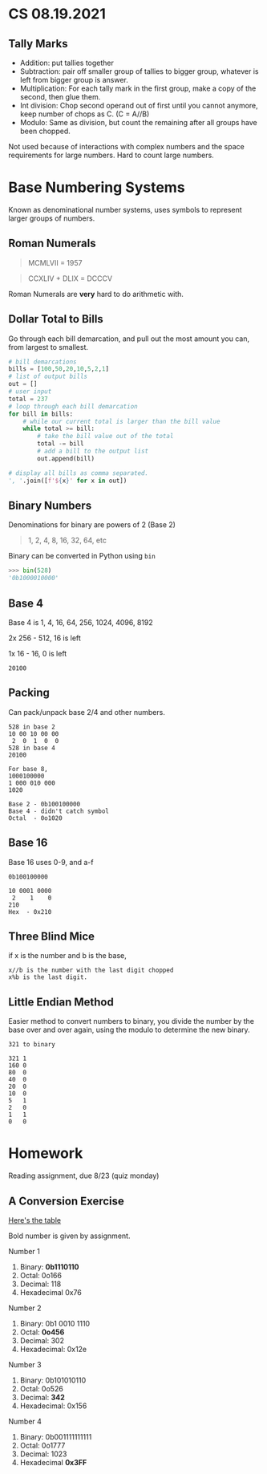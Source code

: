 # CS 08.19.2021

Tally Marks
-----------

- Addition: put tallies together
- Subtraction: pair off smaller group of tallies to bigger group, whatever is left from bigger group is answer.
- Multiplication: For each tally mark in the first group, make a copy of the second, then glue them.
- Int division: Chop second operand out of first until you cannot anymore, keep number of chops as C. (C = A//B)
- Modulo: Same as division, but count the remaining after all groups have been chopped.

Not used because of interactions with complex numbers and the space requirements for large numbers. Hard to count large numbers.

Base Numbering Systems
======================

Known as denominational number systems, uses symbols to represent larger groups of numbers.

Roman Numerals
--------------

> MCMLVII = 1957

> CCXLIV + DLIX = DCCCV

Roman Numerals are **very** hard to do arithmetic with.

Dollar Total to Bills
---------------------

Go through each bill demarcation, and pull out the most amount you can, from largest to smallest.

```py
# bill demarcations
bills = [100,50,20,10,5,2,1]
# list of output bills
out = []
# user input
total = 237
# loop through each bill demarcation
for bill in bills:
    # while our current total is larger than the bill value
    while total >= bill:
        # take the bill value out of the total
        total -= bill
        # add a bill to the output list
        out.append(bill)

# display all bills as comma separated.
', '.join([f'${x}' for x in out])
```

Binary Numbers
--------------

Denominations for binary are powers of 2 (Base 2)
> 1, 2, 4, 8, 16, 32, 64, etc

Binary can be converted in Python using `bin`
```py
>>> bin(528)
'0b1000010000'
```

Base 4
------

Base 4 is 1, 4, 16, 64, 256, 1024, 4096, 8192

2x 256 - 512, 16 is left

1x 16 -  16, 0 is left

`20100`

Packing
-------

Can pack/unpack base 2/4 and other numbers.

```
528 in base 2
10 00 10 00 00
 2  0  1  0  0
528 in base 4
20100

For base 8,
1000100000
1 000 010 000
1020

Base 2 - 0b100100000
Base 4 - didn't catch symbol
Octal  - 0o1020
```

Base 16
-------

Base 16 uses 0-9, and a-f

```
0b100100000

10 0001 0000
 2    1    0
210
Hex  - 0x210
```

Three Blind Mice
----------------

if x is the number and b is the base, 
```
x//b is the number with the last digit chopped
x%b is the last digit.
```


Little Endian Method
--------------------

Easier method to convert numbers to binary, you divide the number by the base over and over again, using the modulo to determine the new binary.
```
321 to binary

321 1
160 0
80  0
40  0
20  0
10  0
5   1
2   0
1   1
0   0
```

Homework
========

Reading assignment, due 8/23 (quiz monday)

A Conversion Exercise
----------------------

[Here's the table](https://faculty.ncssm.edu/~morrison/currentClasses/4240/specs/numbers/convert.php)

Bold number is given by assignment.

Number 1
1. Binary: **0b1110110**
2. Octal: 0o166
3. Decimal: 118
4. Hexadecimal 0x76

Number 2
1. Binary: 0b1 0010 1110
2. Octal: **0o456**
3. Decimal: 302
4. Hexadecimal: 0x12e

Number 3
1. Binary: 0b101010110
2. Octal: 0o526
3. Decimal: **342**
4. Hexadecimal: 0x156

Number 4
1. Binary: 0b001111111111
2. Octal: 0o1777
3. Decimal: 1023
4. Hexadecimal **0x3FF**